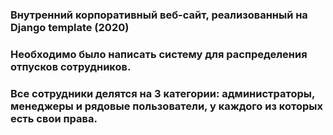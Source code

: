 ### Внутренний корпоративный веб-сайт, реализованный на Django template (2020)
### Необходимо было написать систему для распределения отпусков сотрудников. 
### Все сотрудники делятся на 3 категории: администраторы, менеджеры и рядовые пользователи, у каждого из которых есть свои права.
